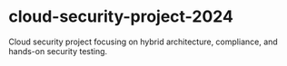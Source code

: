 # cloud-security-project-2024
Cloud security project focusing on hybrid architecture, compliance, and hands-on security testing.
